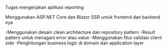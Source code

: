 Tugas mengerjakan aplikasi reporting

Menggunakan ASP.NET Core dan Blazor SSR untuk frontend dan backend nya

-Menggunakan desain clean architecture dan repository pattern
-Result pattern untuk menagani error atau value
-Menggunakan fitur validasi client side 
-Penghitungan business logic di domain dan application layer
